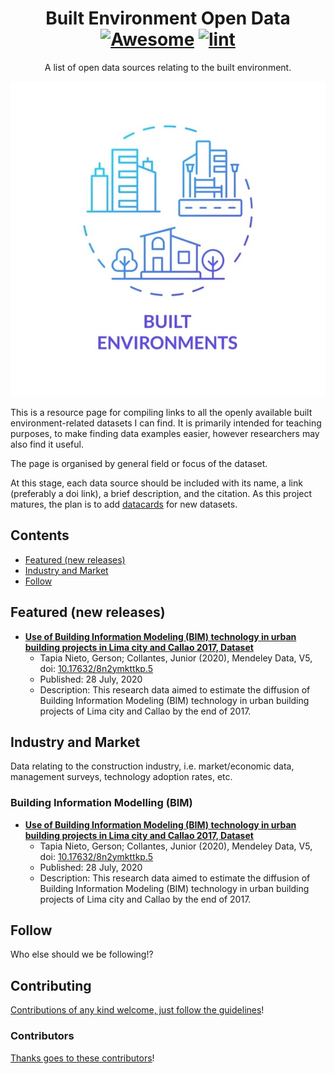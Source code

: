 <div align="center">

<!-- title -->

<!--lint ignore no-dead-urls-->

# Built Environment Open Data [![Awesome](https://awesome.re/badge.svg)](https://awesome.re) [![lint](https://github.com/MitchellAcoustics/open-built-env-data/actions/workflows/lint.yaml/badge.svg)](https://github.com/MitchellAcoustics/open-built-env-data/actions/workflows/lint.yaml)

<!-- subtitle -->

A list of open data sources relating to the built environment.

<!-- image -->

<a href="" target="_blank" rel="noopener noreferrer">
  <img src="built-envs-icon.jpg" />
</a>

</div>

<!-- description -->

This is a resource page for compiling links to all the openly available built environment-related datasets I can find. It is primarily intended for teaching purposes, to make finding data examples easier, however researchers may also find it useful.

The page is organised by general field or focus of the dataset. 

At this stage, each data source should be included with its name, a link (preferably a doi link), a brief description, and the citation. As this project matures, the plan is to add [datacards](https://research.google/blog/the-data-cards-playbook-a-toolkit-for-transparency-in-dataset-documentation/) for new datasets.

<!-- TOC -->

## Contents

- [Featured (new releases)](#featured-new-releases)
- [Industry and Market](#industry-and-market)
- [Follow](#follow)

<!-- CONTENT -->

## Featured (new releases)

- [**Use of Building Information Modeling (BIM) technology in urban building projects in Lima city and Callao 2017, Dataset**](https://data.mendeley.com/datasets/8n2ymkttkp/5)
  - Tapia Nieto, Gerson; Collantes, Junior (2020), Mendeley Data, V5, doi: [10.17632/8n2ymkttkp.5](https://doi.org/10.17632/8n2ymkttkp.5)
  - Published: 28 July, 2020
  - Description: This research data aimed to estimate the diffusion of Building Information Modeling (BIM) technology in urban building projects of Lima city and Callao by the end of 2017.

## Industry and Market

Data relating to the construction industry, i.e. market/economic data, management surveys, technology adoption rates, etc.

### Building Information Modelling (BIM)

- [**Use of Building Information Modeling (BIM) technology in urban building projects in Lima city and Callao 2017, Dataset**](https://data.mendeley.com/datasets/8n2ymkttkp/5)
  - Tapia Nieto, Gerson; Collantes, Junior (2020), Mendeley Data, V5, doi: [10.17632/8n2ymkttkp.5](https://doi.org/10.17632/8n2ymkttkp.5)
  - Published: 28 July, 2020
  - Description: This research data aimed to estimate the diffusion of Building Information Modeling (BIM) technology in urban building projects of Lima city and Callao by the end of 2017.

<!-- END CONTENT -->

## Follow

<!-- list people worth following on social sites (Twitter, LinkedIn, GitHub, YouTube etc.) -->

Who else should we be following!?

## Contributing

[Contributions of any kind welcome, just follow the guidelines](contributing.md)!

### Contributors

[Thanks goes to these contributors](https://github.com/MitchellAcoustics/open-built-env-data/graphs/contributors)!
